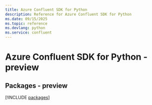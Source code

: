 ```yaml
---
title: Azure Confluent SDK for Python
description: Reference for Azure Confluent SDK for Python
ms.date: 09/15/2025
ms.topic: reference
ms.devlang: python
ms.service: confluent
---
```

# Azure Confluent SDK for Python - preview
## Packages - preview
[!INCLUDE [packages](confluent-index.md)]